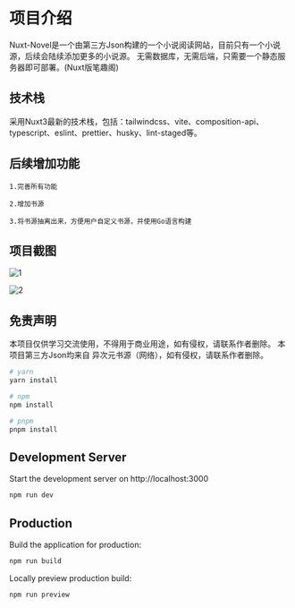 # 项目介绍

Nuxt-Novel是一个由第三方Json构建的一个小说阅读网站，目前只有一个小说源，后续会陆续添加更多的小说源。
无需数据库，无需后端，只需要一个静态服务器即可部署。(Nuxt版笔趣阁)

## 技术栈

采用Nuxt3最新的技术栈，包括：tailwindcss、vite、composition-api、typescript、eslint、prettier、husky、lint-staged等。

## 后续增加功能

    1.完善所有功能

    2.增加书源

    3.将书源抽离出来，方便用户自定义书源，并使用Go语言构建

## 项目截图

![1](https://img.smalljp.com/i/2023/02/08/psevpw.webp)

![2](https://img.smalljp.com/i/2023/02/08/pseyj6.webp)


## 免责声明

本项目仅供学习交流使用，不得用于商业用途，如有侵权，请联系作者删除。
本项目第三方Json均来自 异次元书源（网络），如有侵权，请联系作者删除。

```bash
# yarn
yarn install

# npm
npm install

# pnpm
pnpm install
```

## Development Server

Start the development server on http://localhost:3000

```bash
npm run dev
```

## Production

Build the application for production:

```bash
npm run build
```

Locally preview production build:

```bash
npm run preview
```

